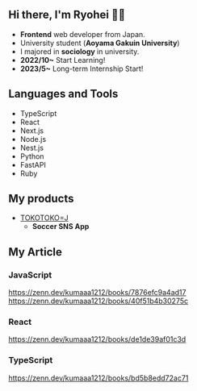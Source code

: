 ## Hi there, I'm Ryohei 👋👋

- **Frontend** web developer from Japan.
- University student (**Aoyama Gakuin University**)
- I majored in **sociology** in university.
- **2022/10~**   Start Learning!
- **2023/5~**    Long-term Internship Start!

## Languages and Tools

- TypeScript
- React
- Next.js
- Node.js
- Nest.js
- Python
- FastAPI
- Ruby

## My products

+ [TOKOTOKO=J](https://tokotokoj.vercel.app)
  +  **Soccer SNS App**
 
## My Article

### JavaScript
https://zenn.dev/kumaaa1212/books/7876efc9a4ad17
https://zenn.dev/kumaaa1212/books/40f51b4b30275c

### React
https://zenn.dev/kumaaa1212/books/de1de39af01c3d

### TypeScript
https://zenn.dev/kumaaa1212/books/bd5b8edd72ac71




